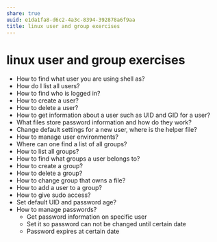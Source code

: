```yaml
---
share: true
uuid: e1da1fa8-d6c2-4a3c-8394-392878a6f9aa
title: linux user and group exercises
---
```

# linux user and group exercises
*   How to find what user you are using shell as?
*   How do I list all users?
*   How to find who is logged in?
*   How to create a user?
*   How to delete a user?
*   How to get information about a user such as UID and GID for a user?
*   What files store password information and how do they work?
*   Change default settings for a new user, where is the helper file?
*   How to manage user environments?
*   Where can one find a list of all groups?
*   How to list all groups?
*   How to find what groups a user belongs to?
*   How to create a group?
*   How to delete a group?
*   How to change group that owns a file?
*   How to add a user to a group?
*   How to give sudo access?
*   Set default UID and password age?
*   How to manage passwords?
    *   Get password information on specific user
    *   Set it so password can not be changed until certain date
    *   Password expires at certain date